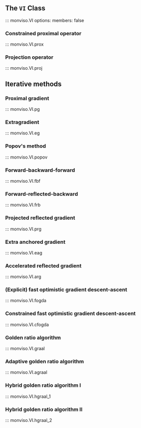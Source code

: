 ## The `VI` Class
::: monviso.VI
    options:
        members: false

### Constrained proximal operator
::: monviso.VI.prox

### Projection operator
::: monviso.VI.proj

## Iterative methods 

### Proximal gradient
::: monviso.VI.pg

### Extragradient
::: monviso.VI.eg

### Popov's method
::: monviso.VI.popov

### Forward-backward-forward
::: monviso.VI.fbf

### Forward-reflected-backward
::: monviso.VI.frb

### Projected reflected gradient
::: monviso.VI.prg

### Extra anchored gradient
::: monviso.VI.eag

### Accelerated reflected gradient
::: monviso.VI.arg

### (Explicit) fast optimistic gradient descent-ascent
::: monviso.VI.fogda

### Constrained fast optimistic gradient descent-ascent
::: monviso.VI.cfogda

### Golden ratio algorithm
::: monviso.VI.graal

### Adaptive golden ratio algorithm
::: monviso.VI.agraal

### Hybrid golden ratio algorithm I 
::: monviso.VI.hgraal_1

### Hybrid golden ratio algorithm II
::: monviso.VI.hgraal_2

